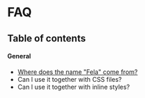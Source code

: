 # FAQ

## Table of contents
#### General
* [Where does the name "Fela" come from?](#)
* Can I use it together with CSS files?
* Can I use it together with inline styles?
